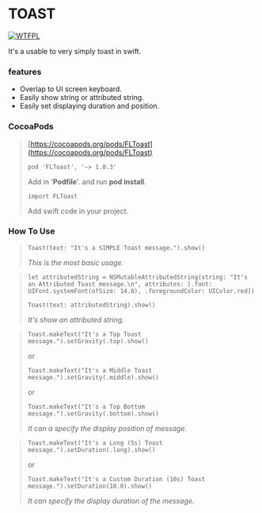 # TOAST

[![WTFPL](http://www.wtfpl.net/wp-content/uploads/2012/12/wtfpl-badge-1.png)](http://www.wtfpl.net)

It's a usable to very simply toast in swift.

### **features**
  - Overlap to UI screen keyboard.
  - Easily show string or attributed string.
  - Easily set displaying duration and position.

### **CocoaPods**
> [https://cocoapods.org/pods/FLToast](https://cocoapods.org/pods/FLToast)
>
> ``` pod 'FLToast', '~> 1.0.3' ```
>
> Add in '**Podfile**'. and run **pod install**.
>
> ``` import FLToast ```
>
> Add swift code in your project.

### **How To Use**
> ``` Toast(text: "It's a SIMPLE Toast message.").show() ```
>
> *This is the most basic usage.*

> ``` let attributedString = NSMutableAttributedString(string: "It's an Attributed Toast message.\n", attributes: [.font: UIFont.systemFont(ofSize: 14.0), .foregroundColor: UIColor.red]) ```
>
> ``` Toast(text: attributedString).show() ```
>
> *It's show an attributed string.*

> ``` Toast.makeText("It's a Top Toast message.").setGravity(.top).show() ```
>
> or
>
> ``` Toast.makeText("It's a Middle Toast message.").setGravity(.middle).show() ```
>
> or
>
>``` Toast.makeText("It's a Top Bottom message.").setGravity(.bottom).show() ```
>
> *It can a specify the display position of message.*

> ``` Toast.makeText("It's a Long (5s) Toast message.").setDuration(.long).show() ```
>
> or
>
>``` Toast.makeText("It's a Custom Duration (10s) Toast message.").setDuration(10.0).show() ```
>
> *It can specify the display duration of the message.*
